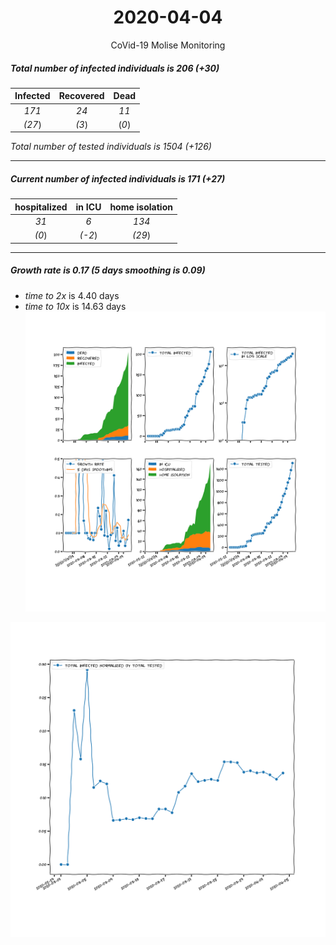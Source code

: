 <div align='center'>

# 2020-04-04
CoVid-19 Molise Monitoring
</div>

##### Total number of infected individuals is 206 (+30)
Infected | Recovered | Dead
:---: | :---: | :---:
*171* | *24* | *11*
*(27*) | *(3*) | (*0*)

*Total number of tested individuals is 1504 (+126)*
***
##### Current number of infected individuals is 171 (+27)
hospitalized | in ICU | home isolation
:---: | :---: | :---:
*31* |*6* |*134*
*(0*) |*(-2*) |*(29*)
***
##### Growth rate is 0.17 (5 days smoothing is 0.09)
- *time to 2x* is 4.40 days
- *time to 10x* is 14.63 days
![stats][stats]

![infected_normalized][infected_normalized]

[stats]: stats_Molise.png
[infected_normalized]: infected_normalized_Molise.png
